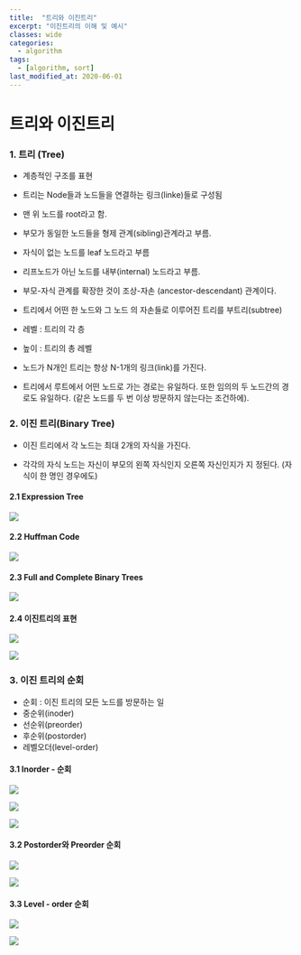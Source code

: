 ```yaml
---
title:  "트리와 이진트리"
excerpt: "이진트리의 이해 및 예시"
classes: wide
categories:
  - algorithm
tags:
  - [algorithm, sort]
last_modified_at: 2020-06-01
---
```




# 트리와 이진트리



### 1. 트리 (Tree)

* 계층적인 구조를 표현

* 트리는 Node들과 노드들을 연결하는 링크(linke)들로 구성됨
* 맨 위 노드를 root라고 함.
* 부모가 동일한 노드들을 형제 관계(sibling)관계라고 부름.
* 자식이 없는 노드를 leaf 노드라고 부름
* 리프노드가 아닌 노드를 내부(internal) 노드라고 부름.
* 부모-자식 관계를 확장한 것이 조상-자손 (ancestor-descendant) 관계이다.
* 트리에서 어떤 한 노드와 그 노드 의 자손들로 이루어진 트리를 부트리(subtree)

* 레벨 : 트리의 각 층
* 높이 : 트리의 총 레벨
* 노드가 N개인 트리는 항상 N-1개의 링크(link)를 가진다. 
* 트리에서 루트에서 어떤 노드로 가는 경로는 유일하다. 또한 임의의 두 노드간의 경로도 유일하다. (같은 노드를 두 번 이상 방문하지 않는다는 조건하에). 



### 2. 이진 트리(Binary Tree)

* 이진 트리에서 각 노드는 최대 2개의 자식을 가진다. 

* 각각의 자식 노드는 자신이 부모의 왼쪽 자식인지 오른쪽 자신인지가 지 정된다. (자식이 한 명인 경우에도)

  

#### 2.1 Expression Tree

![]({{site.url}}/assets/images/algo56.PNG)



#### 2.2 Huffman Code

![]({{site.url}}/assets/images/algo57.PNG)



#### 2.3 Full and Complete Binary Trees

![]({{site.url}}/assets/images/algo58.PNG)



#### 2.4 이진트리의 표현

![]({{site.url}}/assets/images/algo59.PNG)

![]({{site.url}}/assets/images/algo60.PNG)



### 3. 이진 트리의 순회

* 순회 : 이진 트리의 모든 노드를 방문하는 일
* 중순위(inoder)
* 선순위(preorder)
* 후순위(postorder)
* 레벨오더(level-order)

#### 3.1 Inorder - 순회

![]({{site.url}}/assets/images/algo61.PNG)

![]({{site.url}}/assets/images/algo62.PNG)

![]({{site.url}}/assets/images/algo63.PNG)



#### 3.2 Postorder와 Preorder 순회

![]({{site.url}}/assets/images/algo64.PNG)

![]({{site.url}}/assets/images/algo65.PNG)



#### 3.3 Level - order 순회

![]({{site.url}}/assets/images/algo66.PNG)

![]({{site.url}}/assets/images/algo67.PNG)

